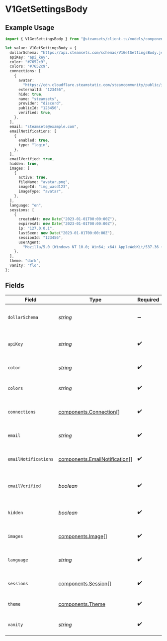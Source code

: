 # V1GetSettingsBody

## Example Usage

```typescript
import { V1GetSettingsBody } from "@steamsets/client-ts/models/components";

let value: V1GetSettingsBody = {
  dollarSchema: "https://api.steamsets.com/schemas/V1GetSettingsBody.json",
  apiKey: "api_key",
  color: "#7652c9",
  colors: "#7652c9",
  connections: [
    {
      avatar:
        "https://cdn.cloudflare.steamstatic.com/steamcommunity/public/images/avatars/f1/f1a1d2c3d0c9d1e1f2f3f4f5f6f7f8f9.jpg",
      externalId: "123456",
      hide: true,
      name: "steamsets",
      provider: "discord",
      publicId: "123456",
      verified: true,
    },
  ],
  email: "steamsets@example.com",
  emailNotifications: [
    {
      enabled: true,
      type: "login",
    },
  ],
  emailVerified: true,
  hidden: true,
  images: [
    {
      active: true,
      fileName: "avatar.png",
      imageId: "img_wasd123",
      imageType: "avatar",
    },
  ],
  language: "en",
  sessions: [
    {
      createdAt: new Date("2023-01-01T00:00:00Z"),
      expiresAt: new Date("2023-01-01T00:00:00Z"),
      ip: "127.0.0.1",
      lastSeen: new Date("2023-01-01T00:00:00Z"),
      sessionId: "123456",
      userAgent:
        "Mozilla/5.0 (Windows NT 10.0; Win64; x64) AppleWebKit/537.36 (KHTML, like Gecko) Chrome/91.0.4472.124 Safari/537.36",
    },
  ],
  theme: "dark",
  vanity: "flo",
};
```

## Fields

| Field                                                                          | Type                                                                           | Required                                                                       | Description                                                                    | Example                                                                        |
| ------------------------------------------------------------------------------ | ------------------------------------------------------------------------------ | ------------------------------------------------------------------------------ | ------------------------------------------------------------------------------ | ------------------------------------------------------------------------------ |
| `dollarSchema`                                                                 | *string*                                                                       | :heavy_minus_sign:                                                             | A URL to the JSON Schema for this object.                                      | https://api.steamsets.com/schemas/V1GetSettingsBody.json                       |
| `apiKey`                                                                       | *string*                                                                       | :heavy_check_mark:                                                             | The Generated API Key for this account                                         | api_key                                                                        |
| `color`                                                                        | *string*                                                                       | :heavy_check_mark:                                                             | The color the account is using                                                 | #7652c9                                                                        |
| `colors`                                                                       | *string*                                                                       | :heavy_check_mark:                                                             | The colors the account is using                                                | #7652c9                                                                        |
| `connections`                                                                  | [components.Connection](../../models/components/connection.md)[]               | :heavy_check_mark:                                                             | The connections the account has                                                |                                                                                |
| `email`                                                                        | *string*                                                                       | :heavy_check_mark:                                                             | The email the account is using                                                 | steamsets@example.com                                                          |
| `emailNotifications`                                                           | [components.EmailNotification](../../models/components/emailnotification.md)[] | :heavy_check_mark:                                                             | The email notifications the account has                                        |                                                                                |
| `emailVerified`                                                                | *boolean*                                                                      | :heavy_check_mark:                                                             | Whether the account has verified their email                                   | true                                                                           |
| `hidden`                                                                       | *boolean*                                                                      | :heavy_check_mark:                                                             | Whether the account is hidden in the leaderboards                              | true                                                                           |
| `images`                                                                       | [components.Image](../../models/components/image.md)[]                         | :heavy_check_mark:                                                             | The images the account has                                                     |                                                                                |
| `language`                                                                     | *string*                                                                       | :heavy_check_mark:                                                             | The language the account is using                                              | en                                                                             |
| `sessions`                                                                     | [components.Session](../../models/components/session.md)[]                     | :heavy_check_mark:                                                             | The sessions the account has                                                   |                                                                                |
| `theme`                                                                        | [components.Theme](../../models/components/theme.md)                           | :heavy_check_mark:                                                             | The theme the account is using                                                 | dark                                                                           |
| `vanity`                                                                       | *string*                                                                       | :heavy_check_mark:                                                             | The vanity the account is using                                                | flo                                                                            |
